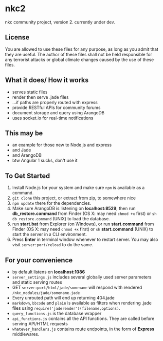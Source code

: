 # nkc2
nkc community project, version 2.
currently under dev.


## License
You are allowed to use these files for any purpose, as long as you admit that they are useful.
The author of these files shall not be held responsible for any terrorist attacks or global climate changes caused by the use of these files.


## What it does/ How it works
- serves static files
- render then serve .jade files
- ...if paths are properly routed with express
- provide RESTful APIs for community forums
- document storage and query using ArangoDB
- uses socket.io for real-time notifications


## This may be
- an example for those new to Node.js and express
- and Jade
- and ArangoDB
- btw Angular 1 sucks, don't use it


## To Get Started
  1. Install Node.js for your system and make sure `npm` is available as a command.
  2. `git clone` this project, or extract from zip, to somewhere nice
  3. `npm update` there for the dependencies.
  4. Make sure ArangoDB is listening on __localhost:8529__, then run __db_restore.command__ from Finder (OS X: may need `chmod +x` first) or `sh db_restore.command` (UNIX) to load the database.
  5. run __start.bat__ from Explorer (on Windows), or run __start.command__ from Finder (OS X: may need `chmod +x` first) or `sh` __start.command__ (UNIX) to start the server in a CLI environment.
  6. Press **Enter** in terminal window whenever to restart server. You may also visit `server:port/reload` to do the same.


## For your convenience
- by default listens on __localhost:1086__
- `server_settings.js` includes several globally used server parameters and static serving routes
- GET `server:port/html/jade/somename` will respond with rendered `/nkc_modules/jade/somename.jade`
- Every unrouted path will end up returning 404.jade
- `markdown`, `bbcode` and `plain` is available as filters when rendering .jade files using `require('jaderender')(filename,options)`.
- `query_functions.js` is the database wrapper
- `api_functions.js` contains all the API functions. They are called before serving API/HTML requests
- `whatever_handlers.js` contains route endpoints, in the form of __Express__ middlewares.
